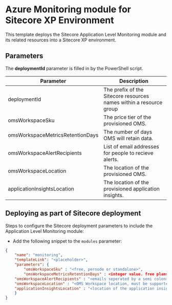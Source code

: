 # Azure Monitoring module for Sitecore XP Environment

This template deploys the Sitecore Application Level Monitoring module and its related resources into a Sitecore XP environment.

## Parameters

The **deploymentId** parameter is filled in by the PowerShell script.

| Parameter                                 | Description
--------------------------------------------|------------------------------------------------
| deploymentId                              | The prefix of the Sitecore resources names within a resource group
| omsWorkspaceSku                           | The price tier of the provisioned OMS.
| omsWorkspaceMetricsRetentionDays          | The number of days OMS will retain data.
| omsWorkspaceAlertRecipients               | List of email addresses for people to recieve alerts. 
| omsWorkspaceLocation                      | The location of the provisioned OMS.
| applicationInsightsLocation               | The location of the provisioned application insights.

## Deploying as part of Sitecore deployment

Steps to configure the Sitecore deployment parameters to include the Application Level Monitoring module:

  * Add the following snippet to the `modules` parameter:

```JSON
{
    "name": "monitoring",
    "templateLink": "<placeholder>",
    "parameters": {
        "omsWorkspaceSku" : "<free, pernode or standalone>",
        "omsWorkspaceMetricsRetentionDays" : <integer value. free plans are always 7, other plans comes with 31 by default>,
	"omsWorkspaceAlertRecipients" : "<emails seperated by a semi colon>",
	"omsWorkspaceLocation" : "<OMS Workspace location, must be supported by Azure>",
	"applicationInsightsLocation" : "<location of the application insight associated with Sitecore>"
    }
}
```